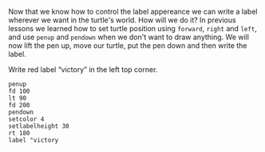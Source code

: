 Now that we know how to control the label appereance we can write a label wherever we want in the turtle's world. How will we do it? In previous lessons we learned how to set turtle position using `forward`, `right` and `left`, and use `penup` and `pendown` when we don't want to draw anything. We will now lift the pen up, move our turtle, put the pen down and then write the label.

Write red label “victory” in the left top corner.
```result
penup
fd 100
lt 90
fd 200
pendown
setcolor 4
setlabelheight 30
rt 180
label "victory
```